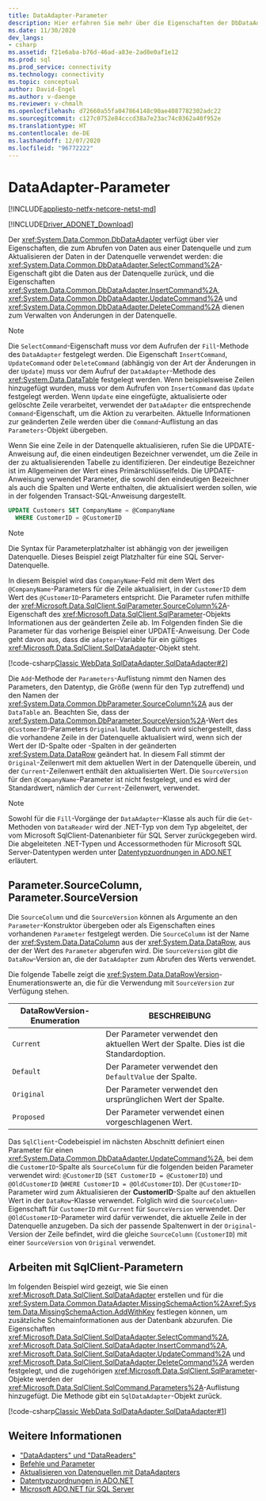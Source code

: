 ```yaml
---
title: DataAdapter-Parameter
description: Hier erfahren Sie mehr über die Eigenschaften der DbDataAdapter-Klasse, die Daten aus einer Datenquelle zurückgeben und Änderungen an der Datenquelle verwalten.
ms.date: 11/30/2020
dev_langs:
- csharp
ms.assetid: f21e6aba-b76d-46ad-a83e-2ad8e0af1e12
ms.prod: sql
ms.prod_service: connectivity
ms.technology: connectivity
ms.topic: conceptual
author: David-Engel
ms.author: v-daenge
ms.reviewer: v-chmalh
ms.openlocfilehash: d72660a55fa047864148c90ae4087782302adc22
ms.sourcegitcommit: c127c0752e84cccd38a7e23ac74c0362a40f952e
ms.translationtype: HT
ms.contentlocale: de-DE
ms.lasthandoff: 12/07/2020
ms.locfileid: "96772222"
---
```

# <a name="dataadapter-parameters"></a>DataAdapter-Parameter

[!INCLUDE[appliesto-netfx-netcore-netst-md](../../includes/appliesto-netfx-netcore-netst-md.md)]

[!INCLUDE[Driver_ADONET_Download](../../includes/driver_adonet_download.md)]

Der <xref:System.Data.Common.DbDataAdapter> verfügt über vier Eigenschaften, die zum Abrufen von Daten aus einer Datenquelle und zum Aktualisieren der Daten in der Datenquelle verwendet werden: die <xref:System.Data.Common.DbDataAdapter.SelectCommand%2A>-Eigenschaft gibt die Daten aus der Datenquelle zurück, und die Eigenschaften <xref:System.Data.Common.DbDataAdapter.InsertCommand%2A>, <xref:System.Data.Common.DbDataAdapter.UpdateCommand%2A> und <xref:System.Data.Common.DbDataAdapter.DeleteCommand%2A> dienen zum Verwalten von Änderungen in der Datenquelle.

> [!NOTE]
> Die `SelectCommand`-Eigenschaft muss vor dem Aufrufen der `Fill`-Methode des `DataAdapter` festgelegt werden. Die Eigenschaft `InsertCommand`, `UpdateCommand` oder `DeleteCommand` (abhängig von der Art der Änderungen in der `Update`) muss vor dem Aufruf der `DataAdapter`-Methode des <xref:System.Data.DataTable> festgelegt werden. Wenn beispielsweise Zeilen hinzugefügt wurden, muss vor dem Aufrufen von `InsertCommand` das `Update` festgelegt werden. Wenn `Update` eine eingefügte, aktualisierte oder gelöschte Zeile verarbeitet, verwendet der `DataAdapter` die entsprechende `Command`-Eigenschaft, um die Aktion zu verarbeiten. Aktuelle Informationen zur geänderten Zeile werden über die `Command`-Auflistung an das `Parameters`-Objekt übergeben.

Wenn Sie eine Zeile in der Datenquelle aktualisieren, rufen Sie die UPDATE-Anweisung auf, die einen eindeutigen Bezeichner verwendet, um die Zeile in der zu aktualisierenden Tabelle zu identifizieren. Der eindeutige Bezeichner ist im Allgemeinen der Wert eines Primärschlüsselfelds. Die UPDATE-Anweisung verwendet Parameter, die sowohl den eindeutigen Bezeichner als auch die Spalten und Werte enthalten, die aktualisiert werden sollen, wie in der folgenden Transact-SQL-Anweisung dargestellt.

```sql
UPDATE Customers SET CompanyName = @CompanyName
  WHERE CustomerID = @CustomerID  
```  

> [!NOTE]
> Die Syntax für Parameterplatzhalter ist abhängig von der jeweiligen Datenquelle. Dieses Beispiel zeigt Platzhalter für eine SQL Server-Datenquelle.

In diesem Beispiel wird das `CompanyName`-Feld mit dem Wert des `@CompanyName`-Parameters für die Zeile aktualisiert, in der `CustomerID` dem Wert des `@CustomerID`-Parameters entspricht. Die Parameter rufen mithilfe der <xref:Microsoft.Data.SqlClient.SqlParameter.SourceColumn%2A>-Eigenschaft des <xref:Microsoft.Data.SqlClient.SqlParameter>-Objekts Informationen aus der geänderten Zeile ab. Im Folgenden finden Sie die Parameter für das vorherige Beispiel einer UPDATE-Anweisung. Der Code geht davon aus, dass die `adapter`-Variable für ein gültiges <xref:Microsoft.Data.SqlClient.SqlDataAdapter>-Objekt steht.

[!code-csharp[Classic WebData SqlDataAdapter.SqlDataAdapter#2](~/../sqlclient/doc/samples/SqlDataAdapter_SqlDataAdapter.cs#2)]

Die `Add`-Methode der `Parameters`-Auflistung nimmt den Namen des Parameters, den Datentyp, die Größe (wenn für den Typ zutreffend) und den Namen der <xref:System.Data.Common.DbParameter.SourceColumn%2A> aus der `DataTable` an. Beachten Sie, dass der <xref:System.Data.Common.DbParameter.SourceVersion%2A>-Wert des `@CustomerID`-Parameters `Original` lautet. Dadurch wird sichergestellt, dass die vorhandene Zeile in der Datenquelle aktualisiert wird, wenn sich der Wert der ID-Spalte oder -Spalten in der geänderten <xref:System.Data.DataRow> geändert hat. In diesem Fall stimmt der `Original`-Zeilenwert mit dem aktuellen Wert in der Datenquelle überein, und der `Current`-Zeilenwert enthält den aktualisierten Wert. Die `SourceVersion` für den `@CompanyName`-Parameter ist nicht festgelegt, und es wird der Standardwert, nämlich der `Current`-Zeilenwert, verwendet.

> [!NOTE]
> Sowohl für die `Fill`-Vorgänge der `DataAdapter`-Klasse als auch für die `Get`-Methoden von `DataReader` wird der .NET-Typ von dem Typ abgeleitet, der vom Microsoft SqlClient-Datenanbieter für SQL Server zurückgegeben wird. Die abgeleiteten .NET-Typen und Accessormethoden für Microsoft SQL Server-Datentypen werden unter [Datentypzuordnungen in ADO.NET](data-type-mappings-ado-net.md) erläutert.

## <a name="parametersourcecolumn-parametersourceversion"></a>Parameter.SourceColumn, Parameter.SourceVersion

Die `SourceColumn` und die `SourceVersion` können als Argumente an den `Parameter`-Konstruktor übergeben oder als Eigenschaften eines vorhandenen `Parameter` festgelegt werden. Die `SourceColumn` ist der Name der <xref:System.Data.DataColumn> aus der <xref:System.Data.DataRow>, aus der der Wert des `Parameter` abgerufen wird. Die `SourceVersion` gibt die `DataRow`-Version an, die der `DataAdapter` zum Abrufen des Werts verwendet.

Die folgende Tabelle zeigt die <xref:System.Data.DataRowVersion>-Enumerationswerte an, die für die Verwendung mit `SourceVersion` zur Verfügung stehen.

|DataRowVersion-Enumeration|BESCHREIBUNG|  
|--------------------------------|-----------------|  
|`Current`|Der Parameter verwendet den aktuellen Wert der Spalte. Dies ist die Standardoption.|  
|`Default`|Der Parameter verwendet den `DefaultValue` der Spalte.|  
|`Original`|Der Parameter verwendet den ursprünglichen Wert der Spalte.|  
|`Proposed`|Der Parameter verwendet einen vorgeschlagenen Wert.|  

Das `SqlClient`-Codebeispiel im nächsten Abschnitt definiert einen Parameter für einen <xref:System.Data.Common.DbDataAdapter.UpdateCommand%2A>, bei dem die `CustomerID`-Spalte als `SourceColumn` für die folgenden beiden Parameter verwendet wird: `@CustomerID` (`SET CustomerID = @CustomerID`) und `@OldCustomerID` (`WHERE CustomerID = @OldCustomerID`). Der `@CustomerID`-Parameter wird zum Aktualisieren der **CustomerID**-Spalte auf den aktuellen Wert in der `DataRow`-Klasse verwendet. Folglich wird die `SourceColumn`-Eigenschaft für `CustomerID` mit `Current` für `SourceVersion` verwendet. Der `@OldCustomerID`-Parameter wird dafür verwendet, die aktuelle Zeile in der Datenquelle anzugeben. Da sich der passende Spaltenwert in der `Original`-Version der Zeile befindet, wird die gleiche `SourceColumn` (`CustomerID`) mit einer `SourceVersion` von `Original` verwendet.

## <a name="work-with-sqlclient-parameters"></a>Arbeiten mit SqlClient-Parametern

Im folgenden Beispiel wird gezeigt, wie Sie einen <xref:Microsoft.Data.SqlClient.SqlDataAdapter> erstellen und für die <xref:System.Data.Common.DataAdapter.MissingSchemaAction%2A><xref:System.Data.MissingSchemaAction.AddWithKey> festlegen können, um zusätzliche Schemainformationen aus der Datenbank abzurufen. Die Eigenschaften <xref:Microsoft.Data.SqlClient.SqlDataAdapter.SelectCommand%2A>, <xref:Microsoft.Data.SqlClient.SqlDataAdapter.InsertCommand%2A>, <xref:Microsoft.Data.SqlClient.SqlDataAdapter.UpdateCommand%2A> und <xref:Microsoft.Data.SqlClient.SqlDataAdapter.DeleteCommand%2A> werden festgelegt, und die zugehörigen <xref:Microsoft.Data.SqlClient.SqlParameter>-Objekte werden der <xref:Microsoft.Data.SqlClient.SqlCommand.Parameters%2A>-Auflistung hinzugefügt. Die Methode gibt ein `SqlDataAdapter`-Objekt zurück.

[!code-csharp[Classic WebData SqlDataAdapter.SqlDataAdapter#1](~/../sqlclient/doc/samples/SqlDataAdapter_SqlDataAdapter.cs#1)]

## <a name="see-also"></a>Weitere Informationen

- ["DataAdapters" und "DataReaders"](dataadapters-datareaders.md)
- [Befehle und Parameter](commands-parameters.md)
- [Aktualisieren von Datenquellen mit DataAdapters](update-data-sources-with-dataadapters.md)
- [Datentypzuordnungen in ADO.NET](data-type-mappings-ado-net.md)
- [Microsoft ADO.NET für SQL Server](microsoft-ado-net-sql-server.md)
